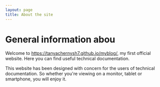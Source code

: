 ```yaml
---
layout: page
title: About the site
---
```


# General information abou
Welcome to https://tanyachernysh7.github.io/myblog/, my first official website.
Here you can find useful technical documentation.

This website has been designed with concern for the users of technical documentation. 
So whether you're viewing on a monitor, tablet or smartphone, you will enjoy it. 
